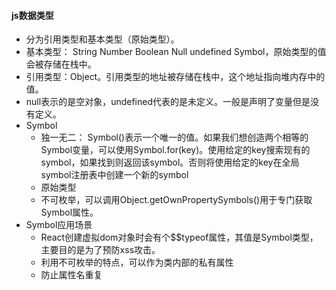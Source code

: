#### js数据类型

- 分为引用类型和基本类型（原始类型）。
- 基本类型： String Number Boolean Null undefined Symbol，原始类型的值会被存储在栈中。
- 引用类型：Object。引用类型的地址被存储在栈中，这个地址指向堆内存中的值。
- null表示的是空对象，undefined代表的是未定义。一般是声明了变量但是没有定义。
- Symbol
  - 独一无二： Symbol()表示一个唯一的值。如果我们想创造两个相等的Symbol变量，可以使用Symbol.for(key)。使用给定的key搜索现有的symbol，如果找到则返回该symbol。否则将使用给定的key在全局symbol注册表中创建一个新的symbol
  - 原始类型
  - 不可枚举，可以调用Object.getOwnPropertySymbols()用于专门获取Symbol属性。
- Symbol应用场景
  - React创建虚拟dom对象时会有个$$typeof属性，其值是Symbol类型，主要目的是为了预防xss攻击。
  - 利用不可枚举的特点，可以作为类内部的私有属性
  - 防止属性名重复

